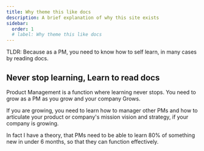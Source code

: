 ```yaml
---
title: Why theme this like docs
description: A brief explanation of why this site exists 
sidebar:
  order: 1
  # label: Why theme this like docs
---
```


TLDR: Because as a PM, you need to know how to self learn, in many cases by reading docs. 

## Never stop learning, Learn to read docs

Product Management is a function where learning never stops. You need to grow as a PM as you grow and your company Grows.

If you are growing, you need to learn how to manager other PMs and how to articulate your product or company's mission vision and strategy, if your company is growing. 

In fact I have a theory, that PMs need to be able to learn 80% of something new in under 6 months, so that they can function effectively.